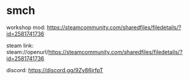 # smch

workshop mod: https://steamcommunity.com/sharedfiles/filedetails/?id=2581741736

steam link: steam://openurl/https://steamcommunity.com/sharedfiles/filedetails/?id=2581741736

discord: https://discord.gg/9Zy86jrfpT

